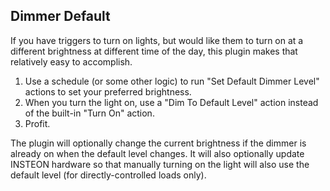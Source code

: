 ## Dimmer Default

If you have triggers to turn on lights, but would like them to turn on at a different brightness at different time of the day, this plugin makes that relatively easy to accomplish.

1. Use a schedule (or some other logic) to run "Set Default Dimmer Level" actions to set your preferred brightness.
2. When you turn the light on, use a "Dim To Default Level" action instead of the built-in "Turn On" action.
3. Profit.

The plugin will optionally change the current brightness if the dimmer is already on when the default level changes.  It will also optionally update INSTEON hardware so that manually turning on the light will also use the default level (for directly-controlled loads only).
